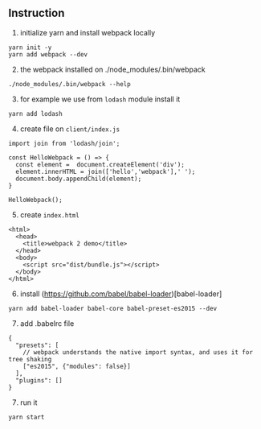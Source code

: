 ## Instruction

1. initialize yarn and install webpack locally

```
yarn init -y
yarn add webpack --dev
```

2. the webpack installed on ./node_modules/.bin/webpack

```
./node_modules/.bin/webpack --help
```

3. for example we use from `lodash` module install it

```
yarn add lodash
```

4. create file on `client/index.js`

```
import join from 'lodash/join';

const HelloWebpack = () => {
  const element =  document.createElement('div');
  element.innerHTML = join(['hello','webpack'],' ');
  document.body.appendChild(element);
}

HelloWebpack();
```

5. create `index.html`

```
<html>
  <head>
    <title>webpack 2 demo</title>
  </head>
  <body>
    <script src="dist/bundle.js"></script>
  </body>
</html>
```

6. install (https://github.com/babel/babel-loader)[babel-loader]

```
yarn add babel-loader babel-core babel-preset-es2015 --dev
```

7. add .babelrc file

```
{
  "presets": [
    // webpack understands the native import syntax, and uses it for tree shaking
    ["es2015", {"modules": false}]
  ],
  "plugins": []
}
```

7. run it

```
yarn start
```

